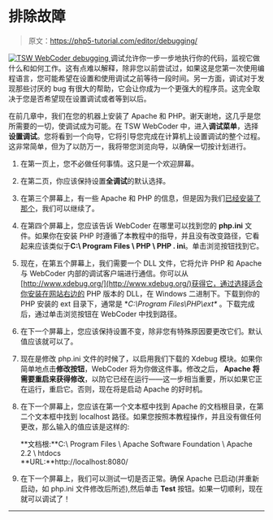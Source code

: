 # 排除故障

> 原文：<https://php5-tutorial.com/editor/debugging/>

[![TSW WebCoder debugging](img/a06a444d7bc1147e7a92ea147f952bd9.png) ](http://www.tswwebcoder.com/ "Intelligent HTML, PHP, CSS and JavaScript editor") 调试允许你一步一步地执行你的代码，监视它做什么和如何工作。这有点难以解释，除非您以前尝试过，如果这是您第一次使用编程语言，您可能希望在设置和使用调试之前等待一段时间。另一方面，调试对于发现那些讨厌的 bug 有很大的帮助，它会让你成为一个更强大的程序员。这完全取决于您是否希望现在设置调试或者等到以后。

在前几章中，我们在您的机器上安装了 Apache 和 PHP。谢天谢地，这几乎是您所需要的一切，使调试成为可能。在 TSW WebCoder 中，进入**调试菜单**，选择**设置调试**。您将看到一个向导，它将引导您完成在计算机上设置调试的整个过程。这非常简单，但为了以防万一，我将带您浏览向导，以确保一切按计划进行。

1.  在第一页上，您不必做任何事情。这只是一个欢迎屏幕。
2.  在第二页，你应该保持设置**全调试**的默认选择。
3.  在第三个屏幕上，有一些 Apache 和 PHP 的信息，但是因为我们[已经安装了那个](/requirements/webserver/)，我们可以继续了。
4.  在第四个屏幕上，您应该告诉 WebCoder 在哪里可以找到您的 **php.ini** 文件。如果你在安装 PHP 时遵循了本教程中的指导，并且没有改变路径，它看起来应该类似于**C:\ Program Files \ PHP \ PHP . ini**。单击浏览按钮找到它。
5.  现在，在第五个屏幕上，我们需要一个 DLL 文件，它将允许 PHP 和 Apache 与 WebCoder 内部的调试客户端进行通信。你可以从[http://www.xdebug.org/](http://www.xdebug.org/)获得它，通过选择适合你安装在网站右边的 PHP 版本的 DLL，在 Windows 二进制下。下载到你的 PHP 安装的 ext 目录下，通常是 **C:\Program Files\PHP\ext\** 。下载完成后，通过单击浏览按钮在 WebCoder 中找到路径。
6.  在下一个屏幕上，您应该保持设置不变，除非您有特殊原因要更改它们。默认值应该就可以了。
7.  现在是修改 php.ini 文件的时候了，以启用我们下载的 Xdebug 模块。如果你简单地点击**修改按钮**，WebCoder 将为你做这件事。修改之后， **Apache 将需要重启来获得修改**，以防它已经在运行——这一步相当重要，所以如果它正在运行，重启它。否则，现在将是启动 Apache 的好时机。
8.  在下一个屏幕上，您应该在第一个文本框中找到 Apache 的文档根目录，在第二个文本框中找到 localhost 路径。如果您按照本教程操作，并且没有做任何更改，那么输入的值应该是这样的:

    **文档根:**C:\ Program Files \ Apache Software Foundation \ Apache 2.2 \ htdocs \
    **URL:**http://localhost:8080/

9.  在下一个屏幕上，我们可以测试一切是否正常。确保 Apache 已启动(并重新启动，如 php.ini 文件修改后所述),然后单击 **Test** 按钮。如果一切顺利，现在就可以调试了！

* * *